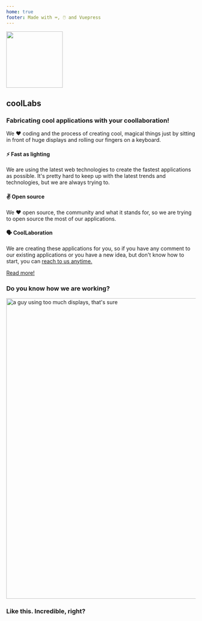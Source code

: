 ```yaml
---
home: true
footer: Made with ⌨️, 🖱️ and Vuepress
---
```


<section class="bg-coollabs text-white px-2 md:px-0">
      <div class="container mx-auto flex flex-wrap h-full items-center py-8">
        <img src="/coollabs.svg" height="150" width="150" class="mx-auto mb-4 md:mx-0 md:mb-0" style="border:none !important;">
        <div class="w-full md:flex-1 px-6 text-center md:text-left">
          <h1 class="text-white text-5xl font-light leading-normal mb-2">coolLabs</h1>
          <h3 class="mb-2 text-base md:text-lg ">Fabricating cool applications with your coollaboration!</h3>
          <p class="text-sm text-white">We ❤️️ ️️coding and the process of creating cool, magical things just by sitting in front of huge displays and rolling our fingers on a keyboard.</p>
        </div>
        <div class="w-1/5"></div>
      </div>
</section>

 <section class="bg-grey-lightest border-b">
    <div class="container py-12 mx-auto">
      <!-- <h3 class="text-center mb-4 text-2xl">Features</h3> -->
<!--       <h4 class="text-center text-lg mb-4 font-sans text-grey-dark">Big words coming, beware.</h4> -->
      <div class="flex flex-wrap pt-6">
        <div class="w-full mb-4 md:w-1/3 md:mb-0 px-4">
          <h4 class="text-green-darkest text-xl mb-2">⚡ Fast as lighting</h4>
          <p class="mb-2">We are using the latest web technologies to create the fastest applications as possible. It's pretty hard to keep up with the latest trends and technologies, but we are always trying to.</p>
        </div>
        <div class="w-full mb-4 md:w-1/3 md:mb-0 px-4">
          <h4 class="text-green-darkest text-xl mb-2">✌️ Open source</h4>
          <p class="mb-2">We ❤️️ open source, the community and what it stands for, so we are trying to open source the most of our applications.</p>
        </div>
        <div class="w-full mb-4 md:w-1/3 md:mb-0 px-4">
          <h4 class="text-green-darkest text-xl mb-2">🗣 CoolLaboration</h4>
          <p class="mb-2">We are creating these applications for <span class="bg-coollabs text-white px-1">you</span>, so if you have any comment to our existing applications or you have a new idea, but don't know how to start, you can <a href="/contact/" @click.prevent="$router.push('/contact')" class="text-coollabs-dark hover:text-green underline">reach to us anytime.</a></p>
        </div>
        <div class="w-full my-4 md:mb-0 px-4 text-center">
         <a href="/about/vision.html" @click.prevent="$router.push('/about/vision.html')" class="bg-coollabs text-white px-1 text-center py-2 px-2 w-full uppercase text-base">Read more!</a>
         </div>
      </div>
    </div>
  </section>

  <section class="bg-white">
    <div class="container mx-auto px-4 pt-12 pb-8 ">
        <h3 class="text-center mb-4 text-2xl">Do you know how we are working?</h3>
        <div class="flex justify-center">
        <img src="/programming.svg" class="px-10" width="800"  alt="a guy using too much displays, that's sure">
        </div>
        <h3 class="text-center text-base my-4 font-sans text-grey-dark ">Like this. Incredible, right?</h3>
    </div>
</section>
